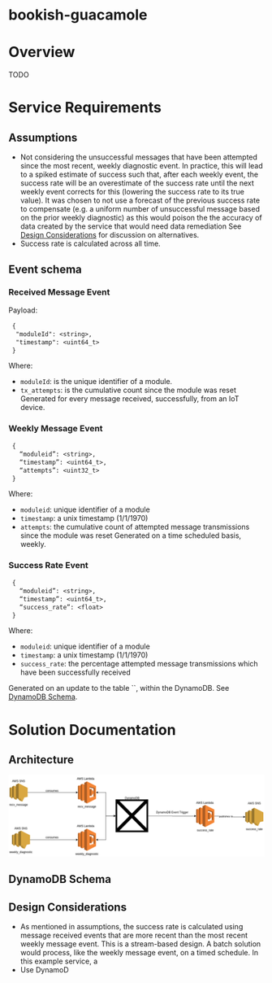 # bookish-guacamole

# Overview
TODO

# Service Requirements
## Assumptions 
  * Not considering the unsuccessful messages that have been attempted since the most recent, weekly diagnostic event. In practice, this will lead to a spiked estimate of success such that, after each weekly event, the success rate will be an overestimate of the success rate until the next weekly event corrects for this (lowering the success rate to its true value). It was chosen to not use a forecast of the previous success rate to compensate (e.g. a uniform number of unsuccessful message based on the prior weekly diagnostic) as this would poison the the accuracy of data created by the service that would need data remediation See [Design Considerations](#design-considerations) for discussion on alternatives.
  * Success rate is calculated across all time. 


## Event schema

### Received Message Event
Payload: 
```
 {
  "moduleId": <string>,
  "timestamp": <uint64_t>
 }
```
Where: 
 * `moduleId`: is the unique identifier of a module. 
 * `tx_attempts`: is the cumulative count since the module was reset
Generated for every message received, successfully, from an IoT device. 

### Weekly Message Event 
```
 {
   “moduleid”: <string>,
   “timestamp”: <uint64_t>,
   “attempts”: <uint32_t>
 }
```
Where:
 * `moduleid`: unique identifier of a module
 * `timestamp`: a unix timestamp (1/1/1970)
 * `attempts`: the cumulative count of attempted message transmissions since the module was reset
Generated on a time scheduled basis, weekly. 

### Success Rate Event
```
 {
   “moduleid”: <string>,
   “timestamp”: <uint64_t>,
   “success_rate”: <float>
 }
```
Where:
 * `moduleid`: unique identifier of a module
 * `timestamp`: a unix timestamp (1/1/1970)
 * `success_rate`: the percentage attempted message transmissions which have been successfully received

Generated on an update to the table ``, within the DynamoDB. See [DynamoDB Schema](#dynamodb-schema).  

# Solution Documentation
## Architecture
![Infrastructure Architecture](architecture-diagram.png)
## DynamoDB Schema 

## Design Considerations
* As mentioned in assumptions, the success rate is calculated using message received events that are more recent than the most recent weekly message event. This is a stream-based design. A batch solution would process, like the weekly message event, on a timed schedule. In this example service, a 
* Use DynamoD
